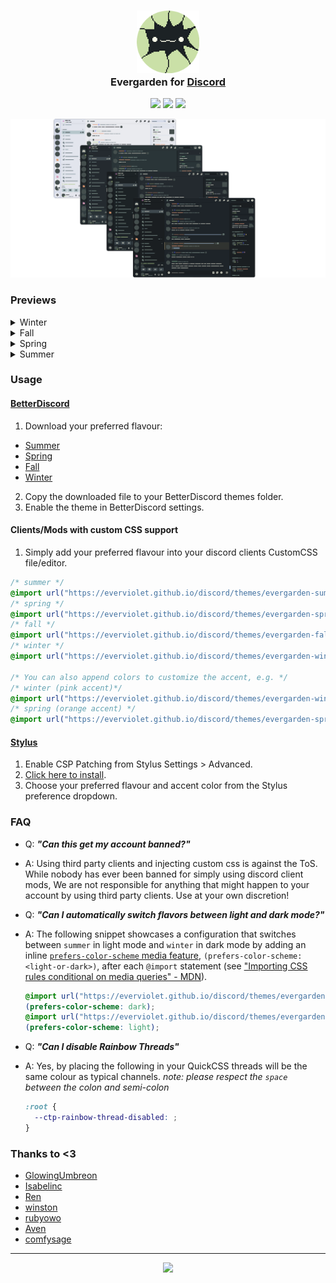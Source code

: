 <h3 align="center">
	<img src="https://github.com/everviolet/.github/raw/main/assets/logo-circle.png" width="100" alt="Logo"/><br/>
	Evergarden for <a href="https://discord.app">Discord</a>
</h3>

<p align="center">
	<a href="https://github.com/everviolet/discord/stargazers"><img src="https://img.shields.io/github/stars/everviolet/discord?style=for-the-badge&colorA=313B40&colorB=DBBC7F"></a>
	<a href="https://github.com/everviolet/discord/issues"><img src="https://img.shields.io/github/issues/everviolet/discord?style=for-the-badge&colorA=313B40&colorB=E69875"></a>
	<a href="https://github.com/everviolet/discord/contributors"><img src="https://img.shields.io/github/contributors/everviolet/discord?style=for-the-badge&colorA=313B40&colorB=97C9C3"></a>
</p>

<p align="center">
	<img src="https://raw.githubusercontent.com/everviolet/discord/main/assets/previews/preview.webp"/>
</p>

### Previews

<details>
<summary>Winter</summary>
<img src="https://raw.githubusercontent.com/everviolet/discord/main/assets/previews/winter.webp"/>
</details>
<details>
<summary>Fall</summary>
<img src="https://raw.githubusercontent.com/everviolet/discord/main/assets/previews/fall.webp"/>
</details>
<details>
<summary>Spring</summary>
<img src="https://raw.githubusercontent.com/everviolet/discord/main/assets/previews/spring.webp"/>
</details>
<details>
<summary>Summer</summary>
<img src="https://raw.githubusercontent.com/everviolet/discord/main/assets/previews/summer.webp"/>
</details>

### Usage

#### [BetterDiscord](https://betterdiscord.app)

1. Download your preferred flavour:

- [Summer](./themes/summer.theme.css?raw=1)
- [Spring](./themes/spring.theme.css?raw=1)
- [Fall](./themes/fall.theme.css?raw=1)
- [Winter](./themes/winter.theme.css?raw=1)

2. Copy the downloaded file to your BetterDiscord themes folder.
3. Enable the theme in BetterDiscord settings.

#### Clients/Mods with custom CSS support

1. Simply add your preferred flavour into your discord clients CustomCSS file/editor.

```css
/* summer */
@import url("https://everviolet.github.io/discord/themes/evergarden-summer.theme.css");
/* spring */
@import url("https://everviolet.github.io/discord/themes/evergarden-spring.theme.css");
/* fall */
@import url("https://everviolet.github.io/discord/themes/evergarden-fall.theme.css");
/* winter */
@import url("https://everviolet.github.io/discord/themes/evergarden-winter.theme.css");

/* You can also append colors to customize the accent, e.g. */
/* winter (pink accent)*/
@import url("https://everviolet.github.io/discord/themes/evergarden-winter-pink.theme.css");
/* spring (orange accent) */
@import url("https://everviolet.github.io/discord/themes/evergarden-spring-orange.theme.css");
```

#### [Stylus](https://github.com/openstyles/stylus)

1. Enable CSP Patching from Stylus Settings > Advanced.
2. [Click here to install](https://github.com/everviolet/discord/raw/main/discord.user.css).
3. Choose your preferred flavour and accent color from the Stylus preference dropdown.

### FAQ

- Q: **_"Can this get my account banned?"_**
- A: Using third party clients and injecting custom css is against the ToS. While nobody has ever been banned for simply using discord client mods, We are not responsible for anything that might happen to your account by using third party clients. Use at your own discretion!

- Q: **_"Can I automatically switch flavors between light and dark mode?"_**
- A: The following snippet showcases a configuration that switches between
  `summer` in light mode and `winter` in dark mode by adding an inline
  [`prefers-color-scheme` media
  feature](https://developer.mozilla.org/en-US/docs/Web/CSS/@media/prefers-color-scheme),
  `(prefers-color-scheme: <light-or-dark>)`, after each `@import` statement
  (see ["Importing CSS rules conditional on media queries" -
  MDN](https://developer.mozilla.org/en-US/docs/Web/CSS/@import#importing_css_rules_conditional_on_media_queries)).

  ```css
  @import url("https://everviolet.github.io/discord/themes/evergarden-winter.theme.css")
  (prefers-color-scheme: dark);
  @import url("https://everviolet.github.io/discord/themes/evergarden-summer.theme.css")
  (prefers-color-scheme: light);
  ```

- Q: **_"Can I disable Rainbow Threads"_**
- A: Yes, by placing the following in your QuickCSS threads will be the same colour as typical channels. *note: please respect the `space` between the colon and semi-colon*
  ```css
  :root {
    --ctp-rainbow-thread-disabled: ;
  }
  ```

### Thanks to <3

- [GlowingUmbreon](https://github.com/glowingumbreon)
- [Isabelinc](https://github.com/Isabelincorp)
- [Ren](https://github.com/watatomo)
- [winston](https://github.com/nekowinston)
- [rubyowo](https://github.com/rubyowo)
- [Aven](https://github.com/ToxicAven)
- [comfysage](https://github.com/comfysage)

<hr>

<p align="center">
	<a href="https://github.com/comfysage/evergarden/blob/mega/LICENSE"><img src="https://img.shields.io/static/v1.svg?style=for-the-badge&label=LICENSE&message=GPL3&colorA=313B40&colorB=9BB5CF"/></a>
</p>
